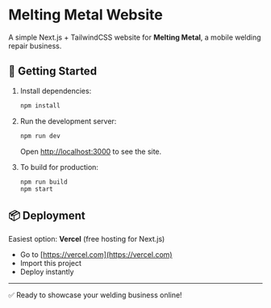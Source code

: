 # Melting Metal Website

A simple Next.js + TailwindCSS website for **Melting Metal**, a mobile welding repair business.

## 🚀 Getting Started

1. Install dependencies:
   ```bash
   npm install
   ```

2. Run the development server:
   ```bash
   npm run dev
   ```

   Open [http://localhost:3000](http://localhost:3000) to see the site.

3. To build for production:
   ```bash
   npm run build
   npm start
   ```

## 📦 Deployment

Easiest option: **Vercel** (free hosting for Next.js)
- Go to [https://vercel.com](https://vercel.com)
- Import this project
- Deploy instantly

---

✅ Ready to showcase your welding business online!
